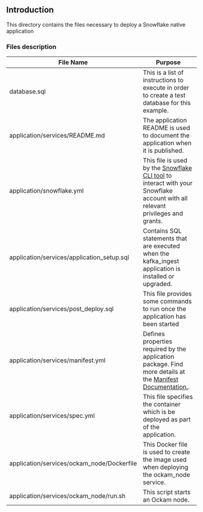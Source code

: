 ## Introduction

This directory contains the files necessary to deploy a Snowflake native application

### Files description

| File Name                                  | Purpose                                                                                                                                                                                              |
|--------------------------------------------|------------------------------------------------------------------------------------------------------------------------------------------------------------------------------------------------------|
| database.sql                               | This is a list of instructions to execute in order to create a test database for this example.                                                                                                       |
| application/services/README.md             | The application README is used to document the application when it is published.                                                                                                                     |
| application/snowflake.yml                  | This file is used by the [Snowflake CLI tool](https://docs.snowflake.com/en/developer-guide/snowflake-cli-v2/index) to interact with your Snowflake account with all relevant privileges and grants. |
| application/services/application_setup.sql | Contains SQL statements that are executed when the kafka_ingest application is installed or upgraded.                                                                                                |
| application/services/post_deploy.sql       | This file provides some commands to run once the application has been started                                                                                                                        |
| application/services/manifest.yml          | Defines properties required by the application package. Find more details at the [Manifest Documentation.](https://docs.snowflake.com/en/developer-guide/native-apps/creating-manifest).             |
| application/services/spec.yml              | This file specifies the container which is be deployed as part of the application.                                                                                                                   |
| application/services/ockam_node/Dockerfile | This Docker file is used to create the image used when deploying the ockam_node service.                                                                                                             |
| application/services/ockam_node/run.sh     | This script starts an Ockam node.                                                                                                                                                                    |
